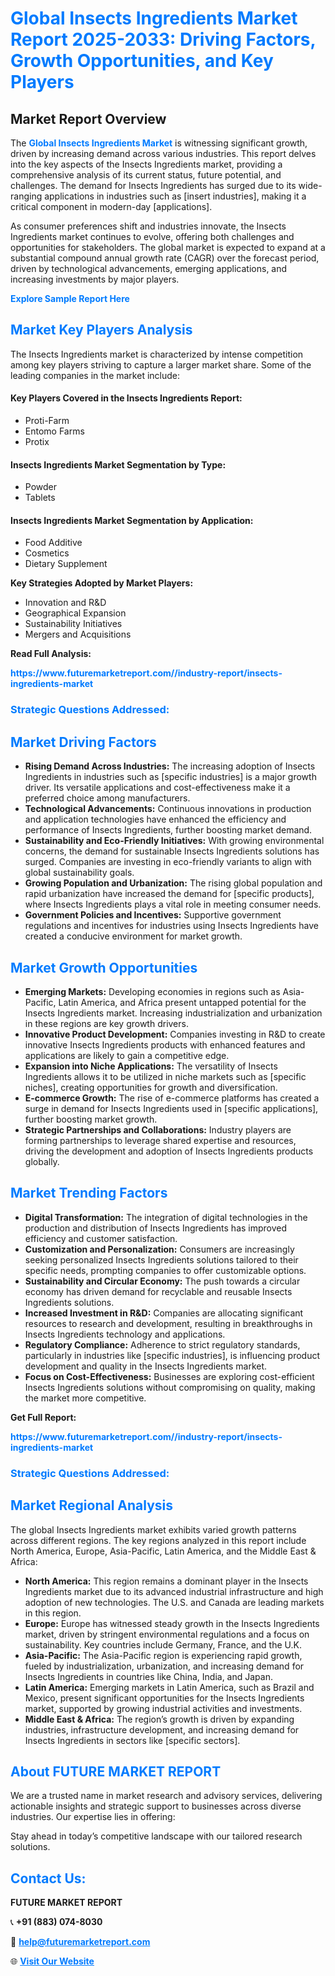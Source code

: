 <h1 style="color: #007BFF;">Global Insects Ingredients Market Report 2025-2033: Driving Factors, Growth Opportunities, and Key Players</h1>

<section id="overview">
<h2>Market Report Overview</h2>
<p>The <a href="https://www.futuremarketreport.com//industry-report/insects-ingredients-market" style="color: #007BFF; text-decoration: none;"><strong>Global Insects Ingredients Market</strong></a> is witnessing significant growth, driven by increasing demand across various industries. This report delves into the key aspects of the Insects Ingredients market, providing a comprehensive analysis of its current status, future potential, and challenges. The demand for Insects Ingredients has surged due to its wide-ranging applications in industries such as [insert industries], making it a critical component in modern-day [applications].</p>
<p>As consumer preferences shift and industries innovate, the Insects Ingredients market continues to evolve, offering both challenges and opportunities for stakeholders. The global market is expected to expand at a substantial compound annual growth rate (CAGR) over the forecast period, driven by technological advancements, emerging applications, and increasing investments by major players.</p>
</section>

<section id="overview">
<p><a href="https://www.futuremarketreport.com//request-sample/reportId=46594" style="color: #007BFF; text-decoration: none;"><strong>Explore Sample Report Here</strong></a></p>
</section>

<section id="key-players">
<h2 style="color: #007BFF;">Market Key Players Analysis</h2>
<p>The Insects Ingredients market is characterized by intense competition among key players striving to capture a larger market share. Some of the leading companies in the market include:</p>
<h4>Key Players Covered in the Insects Ingredients Report:</h4>
<ul><li>Proti-Farm</li><li>Entomo Farms</li><li>Protix</li></ul>
<h4>Insects Ingredients Market Segmentation by Type:</h4>
<ul><li>Powder</li><li>Tablets</li></ul>

<h4>Insects Ingredients Market Segmentation by Application:</h4>
<ul><li>Food Additive</li><li>Cosmetics</li><li>Dietary Supplement</li></ul>
<p><strong>Key Strategies Adopted by Market Players:</strong></p>
<ul>
<li>Innovation and R&D</li>
<li>Geographical Expansion</li>
<li>Sustainability Initiatives</li>
<li>Mergers and Acquisitions</li>
</ul>
</section>

<section>
<p><strong>Read Full Analysis: </strong></p><a href="https://www.futuremarketreport.com//industry-report/insects-ingredients-market" style="color: #007BFF; text-decoration: none;"><strong>https://www.futuremarketreport.com//industry-report/insects-ingredients-market</strong></a>
<h3 style="color: #007BFF;">Strategic Questions Addressed:</h3>
</section>

<section id="driving-factors">
<h2 style="color: #007BFF;">Market Driving Factors</h2>
<ul>
<li><strong>Rising Demand Across Industries:</strong> The increasing adoption of Insects Ingredients in industries such as [specific industries] is a major growth driver. Its versatile applications and cost-effectiveness make it a preferred choice among manufacturers.</li>
<li><strong>Technological Advancements:</strong> Continuous innovations in production and application technologies have enhanced the efficiency and performance of Insects Ingredients, further boosting market demand.</li>
<li><strong>Sustainability and Eco-Friendly Initiatives:</strong> With growing environmental concerns, the demand for sustainable Insects Ingredients solutions has surged. Companies are investing in eco-friendly variants to align with global sustainability goals.</li>
<li><strong>Growing Population and Urbanization:</strong> The rising global population and rapid urbanization have increased the demand for [specific products], where Insects Ingredients plays a vital role in meeting consumer needs.</li>
<li><strong>Government Policies and Incentives:</strong> Supportive government regulations and incentives for industries using Insects Ingredients have created a conducive environment for market growth.</li>
</ul>
</section>

<section id="growth-opportunities">
<h2 style="color: #007BFF;">Market Growth Opportunities</h2>
<ul>
<li><strong>Emerging Markets:</strong> Developing economies in regions such as Asia-Pacific, Latin America, and Africa present untapped potential for the Insects Ingredients market. Increasing industrialization and urbanization in these regions are key growth drivers.</li>
<li><strong>Innovative Product Development:</strong> Companies investing in R&D to create innovative Insects Ingredients products with enhanced features and applications are likely to gain a competitive edge.</li>
<li><strong>Expansion into Niche Applications:</strong> The versatility of Insects Ingredients allows it to be utilized in niche markets such as [specific niches], creating opportunities for growth and diversification.</li>
<li><strong>E-commerce Growth:</strong> The rise of e-commerce platforms has created a surge in demand for Insects Ingredients used in [specific applications], further boosting market growth.</li>
<li><strong>Strategic Partnerships and Collaborations:</strong> Industry players are forming partnerships to leverage shared expertise and resources, driving the development and adoption of Insects Ingredients products globally.</li>
</ul>
</section>

<section id="trending-factors">
<h2 style="color: #007BFF;">Market Trending Factors</h2>
<ul>
<li><strong>Digital Transformation:</strong> The integration of digital technologies in the production and distribution of Insects Ingredients has improved efficiency and customer satisfaction.</li>
<li><strong>Customization and Personalization:</strong> Consumers are increasingly seeking personalized Insects Ingredients solutions tailored to their specific needs, prompting companies to offer customizable options.</li>
<li><strong>Sustainability and Circular Economy:</strong> The push towards a circular economy has driven demand for recyclable and reusable Insects Ingredients solutions.</li>
<li><strong>Increased Investment in R&D:</strong> Companies are allocating significant resources to research and development, resulting in breakthroughs in Insects Ingredients technology and applications.</li>
<li><strong>Regulatory Compliance:</strong> Adherence to strict regulatory standards, particularly in industries like [specific industries], is influencing product development and quality in the Insects Ingredients market.</li>
<li><strong>Focus on Cost-Effectiveness:</strong> Businesses are exploring cost-efficient Insects Ingredients solutions without compromising on quality, making the market more competitive.</li>
</ul>
</section>

<section>
<p><strong>Get Full Report: </strong></p><a href="https://www.futuremarketreport.com//industry-report/insects-ingredients-market" style="color: #007BFF; text-decoration: none;"><strong>https://www.futuremarketreport.com//industry-report/insects-ingredients-market</strong></a>
<h3 style="color: #007BFF;">Strategic Questions Addressed:</h3>
</section>


<section id="regional-analysis">
<h2 style="color: #007BFF;">Market Regional Analysis</h2>
<p>The global Insects Ingredients market exhibits varied growth patterns across different regions. The key regions analyzed in this report include North America, Europe, Asia-Pacific, Latin America, and the Middle East & Africa:</p>
<ul>
<li><strong>North America:</strong> This region remains a dominant player in the Insects Ingredients market due to its advanced industrial infrastructure and high adoption of new technologies. The U.S. and Canada are leading markets in this region.</li>
<li><strong>Europe:</strong> Europe has witnessed steady growth in the Insects Ingredients market, driven by stringent environmental regulations and a focus on sustainability. Key countries include Germany, France, and the U.K.</li>
<li><strong>Asia-Pacific:</strong> The Asia-Pacific region is experiencing rapid growth, fueled by industrialization, urbanization, and increasing demand for Insects Ingredients in countries like China, India, and Japan.</li>
<li><strong>Latin America:</strong> Emerging markets in Latin America, such as Brazil and Mexico, present significant opportunities for the Insects Ingredients market, supported by growing industrial activities and investments.</li>
<li><strong>Middle East & Africa:</strong> The region’s growth is driven by expanding industries, infrastructure development, and increasing demand for Insects Ingredients in sectors like [specific sectors].</li>
</ul>
</section>

<footer>
<h2 style="color: #007BFF;">About FUTURE MARKET REPORT</h2>
<p>We are a trusted name in market research and advisory services, delivering actionable insights and strategic support to businesses across diverse industries. Our expertise lies in offering:</p>

<p>Stay ahead in today’s competitive landscape with our tailored research solutions.</p>

<h2 style="color: #007BFF;">Contact Us:</h2>
<p><strong>FUTURE MARKET REPORT</strong></p>
<p>📞 <strong>+91 (883) 074-8030</strong></p>
<p>📧 <strong><a href="mailto:help@futuremarketreport.com" style="color: #007BFF;">help@futuremarketreport.com</a></strong></p>
<p>🌐 <strong><a href="https://www.futuremarketreport.com/" style="color: #007BFF;">Visit Our Website</a></strong></p>
</footer>